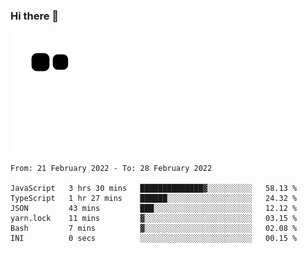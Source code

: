 ### Hi there 👋
![Alt text](https://raw.githubusercontent.com/romain22222/romain22222/output/github-contribution-grid-snake.svg)

<!--START_SECTION:waka-->

```text
From: 21 February 2022 - To: 28 February 2022

JavaScript   3 hrs 30 mins   ██████████████▓░░░░░░░░░░   58.13 %
TypeScript   1 hr 27 mins    ██████░░░░░░░░░░░░░░░░░░░   24.32 %
JSON         43 mins         ███░░░░░░░░░░░░░░░░░░░░░░   12.12 %
yarn.lock    11 mins         ▓░░░░░░░░░░░░░░░░░░░░░░░░   03.15 %
Bash         7 mins          ▓░░░░░░░░░░░░░░░░░░░░░░░░   02.08 %
INI          0 secs          ░░░░░░░░░░░░░░░░░░░░░░░░░   00.15 %
```

<!--END_SECTION:waka-->
<!--
**romain22222/romain22222** is a ✨ _special_ ✨ repository because its `README.md` (this file) appears on your GitHub profile.

Here are some ideas to get you started:

- 🔭 I’m currently working on ...
- 🌱 I’m currently learning ...
- 👯 I’m looking to collaborate on ...
- 🤔 I’m looking for help with ...
- 💬 Ask me about ...
- 📫 How to reach me: ...
- 😄 Pronouns: ...
- ⚡ Fun fact: ...
-->
